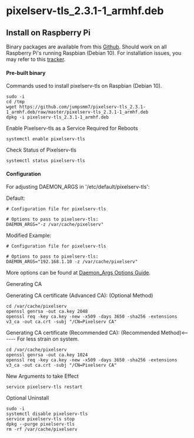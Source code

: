 # pixelserv-tls_2.3.1-1_armhf.deb

## Install on Raspberry Pi

Binary packages are available from this [Github](https://github.com/jumpsmm7/). Should work on all Raspberry Pi's running Raspbian (Debian 10). For installation issues, you may refer to this [tracker](https://github.com/kvic-z/pixelserv-tls/issues/32).

#### Pre-built binary
Commands used to install pixelserv-tls on Raspbian (Debian 10).
````
sudo -i
cd /tmp
wget https://github.com/jumpsmm7/pixelserv-tls_2.3.1-1_armhf.deb/raw/master/pixelserv-tls_2.3.1-1_armhf.deb
dpkg -i pixelserv-tls_2.3.1-1_armhf.deb
````

Enable Pixelserv-tls as a Service
Required for Reboots
````
systemctl enable pixelserv-tls
````

Check Status of Pixelserv-tls
````
systemctl status pixelserv-tls
````

#### Configuration
For adjusting DAEMON_ARGS in '/etc/default/pixelserv-tls':

Default:
````
# Configuration file for pixelserv-tls

# Options to pass to pixelserv-tls:
DAEMON_ARGS="-z /var/cache/pixelserv"
````

Modified Example:
````
# Configuration file for pixelserv-tls

# Options to pass to pixelserv-tls:
DAEMON_ARGS="192.168.1.10 -z /var/cache/pixelserv"
````
More options can be found at [Daemon_Args Options Guide](https://github.com/kvic-z/pixelserv-tls/wiki/Command-Line-Options).

Generating CA 

Generating CA certificate (Advanced CA):
(Optional Method)
````
cd /var/cache/pixelserv
openssl genrsa -out ca.key 2048
openssl req -key ca.key -new -x509 -days 3650 -sha256 -extensions v3_ca -out ca.crt -subj "/CN=Pixelserv CA"
````

Generating CA certificate (Recommended CA):
(Recommended Method)<------ For less strain on system.
````
cd /var/cache/pixelserv
openssl genrsa -out ca.key 1024
openssl req -key ca.key -new -x509 -days 3650 -sha256 -extensions v3_ca -out ca.crt -subj "/CN=Pixelserv CA"
````

New Arguments to take Effect
````
service pixelserv-tls restart
````

Optional Uninstall
````
sudo -i
systemctl disable pixelserv-tls
service pixelserv-tls stop
dpkg --purge pixelserv-tls
rm -rf /var/cache/pixelserv
````
